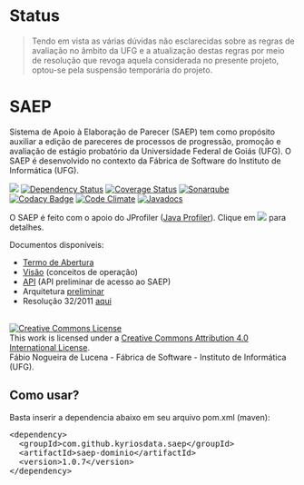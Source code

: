 
# Status
> Tendo em vista as várias dúvidas não esclarecidas sobre as regras de avaliação no âmbito da UFG e a atualização destas regras por meio de resolução que revoga aquela considerada no presente projeto, optou-se pela suspensão temporária do projeto.


# SAEP
Sistema de Apoio à Elaboração de Parecer (SAEP) tem como propósito auxiliar a edição de pareceres de processos de progressão, promoção e avaliação de estágio probatório da Universidade Federal de Goiás (UFG). O SAEP é desenvolvido no contexto da Fábrica de Software do Instituto de Informática (UFG). 

[<img src="https://api.travis-ci.org/kyriosdata/saep.svg?branch=master">](https://travis-ci.org/kyriosdata/saep)
[![Dependency Status](https://www.versioneye.com/user/projects/576c3769cd6d510048bab371/badge.svg?style=flat-square)](https://www.versioneye.com/user/projects/576c3769cd6d510048bab371)
[![Coverage Status](https://coveralls.io/repos/github/kyriosdata/saep/badge.svg?branch=master)](https://coveralls.io/github/kyriosdata/saep?branch=master)
[![Sonarqube](https://sonarqube.com/api/badges/gate?key=com.github.kyriosdata.saep:saep-dominio)](https://sonarqube.com/dashboard/index?id=com.github.kyriosdata.saep%3Asaep-dominio)
[![Codacy Badge](https://api.codacy.com/project/badge/Grade/b4acefbc4abe4cd78c6b77b04a57ab22)](https://www.codacy.com/app/fabio_5/saep?utm_source=github.com&amp;utm_medium=referral&amp;utm_content=kyriosdata/saep&amp;utm_campaign=Badge_Grade)
[![Code Climate](https://codeclimate.com/github/kyriosdata/saep/badges/gpa.svg)](https://codeclimate.com/github/kyriosdata/saep)
[![Javadocs](http://javadoc.io/badge/com.github.kyriosdata.saep/saep-dominio.svg)](http://javadoc.io/doc/com.github.kyriosdata.saep/saep-dominio)

O SAEP é feito com o apoio do JProfiler (<a href="http://www.ej-technologies.com/products/jprofiler/overview.html">Java Profiler</a>).
Clique em <a href="http://www.ej-technologies.com/products/jprofiler/overview.html"><img src="https://www.ej-technologies.com/images/product_banners/jprofiler_small.png"></a> para detalhes.

Documentos disponíveis:
* [Termo de Abertura](https://docs.google.com/document/d/1go3eH-8W48G8C6Ryi3bPPN9ZQsbqHNzgrP3ocrnxL2A/edit#heading=h.oxnfirf2m4kr)
* [Visão](https://docs.google.com/document/d/1ElwL9lT6KFeUVl4KvWKZOGROEtLa7Lb2h6L3fLITtyg/edit#heading=h.np717zaohglw) (conceitos de operação)
* [API](http://docs.saep.apiary.io/) (API preliminar de acesso ao SAEP)
* Arquitetura [preliminar](https://docs.google.com/document/d/1pHi74guX42sezCPkEQsQVLkYQOy0Q0Ryk7h1OlD1lyU/edit)
* Resolução 32/2011 [aqui](https://docs.google.com/document/d/18EYL7N0GPqS9rOHXdPQ5amMkQEH65rnuIjLbSo3aMpQ/edit?usp=sharing)
<br />
<a rel="license" href="http://creativecommons.org/licenses/by/4.0/"><img alt="Creative Commons License" style="border-width:0" src="https://i.creativecommons.org/l/by/4.0/88x31.png" /></a><br />This work is licensed under a <a rel="license" href="http://creativecommons.org/licenses/by/4.0/">Creative Commons Attribution 4.0 International License</a>. 
<br />Fábio Nogueira de Lucena - Fábrica de Software - Instituto de Informática (UFG).

## Como usar?

Basta inserir a dependencia abaixo em seu arquivo pom.xml (maven):

<pre>
&lt;dependency&gt;
  &lt;groupId&gt;com.github.kyriosdata.saep&lt;/groupId&gt;
  &lt;artifactId&gt;saep-dominio&lt;/artifactId&gt;
  &lt;version&gt;1.0.7&lt;/version&gt;
&lt;/dependency&gt;
</pre>
